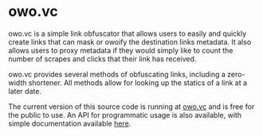 # owo.vc
owo.vc is a simple link obfuscator that allows users to easily and quickly
create links that can mask or owoify the destination links metadata. It also
allows users to proxy metadata if they would simply like to count the number of
scrapes and clicks that their link has received.

owo.vc provides several methods of obfuscating links, including a zero-width
shortener. All methods allow for looking up the statics of a link at a later
date.

The current version of this source code is running at [owo.vc](https://owo.vc/)
and is free for the public to use. An API for programmatic usage is also
available, with simple documentation available [here](https://owo.vc/api.html).
